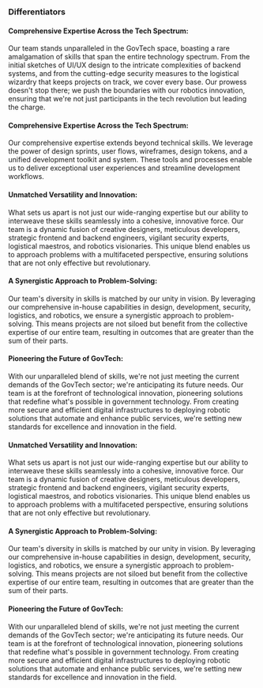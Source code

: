 ### Differentiators

#### Comprehensive Expertise Across the Tech Spectrum:

Our team stands unparalleled in the GovTech space, boasting a rare amalgamation of skills that span the entire technology spectrum. From the initial sketches of UI/UX design to the intricate complexities of backend systems, and from the cutting-edge security measures to the logistical wizardry that keeps projects on track, we cover every base. Our prowess doesn't stop there; we push the boundaries with our robotics innovation, ensuring that we're not just participants in the tech revolution but leading the charge.

#### Comprehensive Expertise Across the Tech Spectrum:

Our comprehensive expertise extends beyond technical skills. We leverage the power of design sprints, user flows, wireframes, design tokens, and a unified development toolkit and system. These tools and processes enable us to deliver exceptional user experiences and streamline development workflows.

#### Unmatched Versatility and Innovation:

What sets us apart is not just our wide-ranging expertise but our ability to interweave these skills seamlessly into a cohesive, innovative force. Our team is a dynamic fusion of creative designers, meticulous developers, strategic frontend and backend engineers, vigilant security experts, logistical maestros, and robotics visionaries. This unique blend enables us to approach problems with a multifaceted perspective, ensuring solutions that are not only effective but revolutionary.

#### A Synergistic Approach to Problem-Solving:

Our team's diversity in skills is matched by our unity in vision. By leveraging our comprehensive in-house capabilities in design, development, security, logistics, and robotics, we ensure a synergistic approach to problem-solving. This means projects are not siloed but benefit from the collective expertise of our entire team, resulting in outcomes that are greater than the sum of their parts.

#### Pioneering the Future of GovTech:

With our unparalleled blend of skills, we're not just meeting the current demands of the GovTech sector; we're anticipating its future needs. Our team is at the forefront of technological innovation, pioneering solutions that redefine what's possible in government technology. From creating more secure and efficient digital infrastructures to deploying robotic solutions that automate and enhance public services, we're setting new standards for excellence and innovation in the field.

#### Unmatched Versatility and Innovation:

What sets us apart is not just our wide-ranging expertise but our ability to interweave these skills seamlessly into a cohesive, innovative force. Our team is a dynamic fusion of creative designers, meticulous developers, strategic frontend and backend engineers, vigilant security experts, logistical maestros, and robotics visionaries. This unique blend enables us to approach problems with a multifaceted perspective, ensuring solutions that are not only effective but revolutionary.

#### A Synergistic Approach to Problem-Solving:

Our team's diversity in skills is matched by our unity in vision. By leveraging our comprehensive in-house capabilities in design, development, security, logistics, and robotics, we ensure a synergistic approach to problem-solving. This means projects are not siloed but benefit from the collective expertise of our entire team, resulting in outcomes that are greater than the sum of their parts.

#### Pioneering the Future of GovTech:

With our unparalleled blend of skills, we're not just meeting the current demands of the GovTech sector; we're anticipating its future needs. Our team is at the forefront of technological innovation, pioneering solutions that redefine what's possible in government technology. From creating more secure and efficient digital infrastructures to deploying robotic solutions that automate and enhance public services, we're setting new standards for excellence and innovation in the field.
